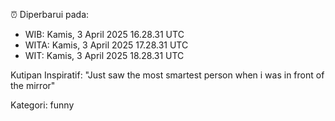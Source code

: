 ⏰ Diperbarui pada:
- WIB: Kamis, 3 April 2025 16.28.31 UTC
- WITA: Kamis, 3 April 2025 17.28.31 UTC
- WIT: Kamis, 3 April 2025 18.28.31 UTC

Kutipan Inspiratif:
"Just saw the most smartest person when i was in front of the mirror"


Kategori: funny

